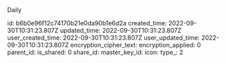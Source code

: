Daily

id: b6b0e96f12c74170b21e0da90b1e6d2a
created_time: 2022-09-30T10:31:23.807Z
updated_time: 2022-09-30T10:31:23.807Z
user_created_time: 2022-09-30T10:31:23.807Z
user_updated_time: 2022-09-30T10:31:23.807Z
encryption_cipher_text: 
encryption_applied: 0
parent_id: 
is_shared: 0
share_id: 
master_key_id: 
icon: 
type_: 2